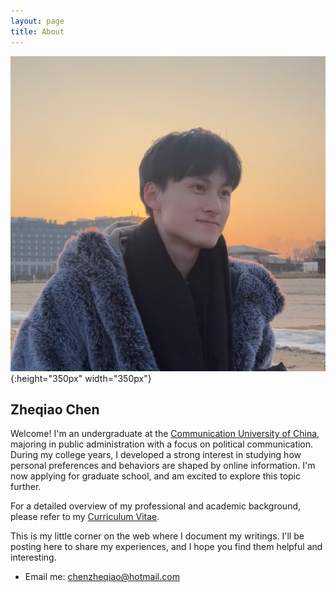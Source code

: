 ```yaml
---
layout: page
title: About
---
```

![陈柘桥的照片](/assets/mypic.jpg "Photo Credit: Yijun Wang"){:height="350px" width="350px"}

## Zheqiao Chen

Welcome! I'm an undergraduate at the [Communication University of China](https://www.cuc.edu.cn/), majoring in public administration with a focus on political communication. During my college years, I developed a strong interest in studying how personal preferences and behaviors are shaped by online information. I'm now applying for graduate school, and am excited to explore this topic further.

For a detailed overview of my professional and academic background, please refer to my [Curriculum Vitae](../assets/cv.pdf).

This is my little corner on the web where I document my writings. I'll be posting here to share my experiences, and I hope you find them helpful and interesting.

- Email me: <a href="mailto:chenzheqiao@hotmail.com">chenzheqiao@hotmail.com</a>
